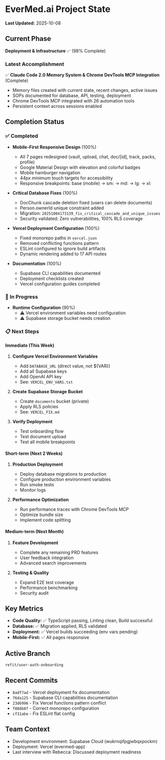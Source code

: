 # EverMed.ai Project State

**Last Updated:** 2025-10-08

## Current Phase
**Deployment & Infrastructure** ✅ (98% Complete)

### Latest Accomplishment
✅ **Claude Code 2.0 Memory System & Chrome DevTools MCP Integration** (Complete)
- Memory files created with current state, recent changes, active issues
- SOPs documented for database, API, testing, deployment
- Chrome DevTools MCP integrated with 26 automation tools
- Persistent context across sessions enabled

## Completion Status

### ✅ Completed
- **Mobile-First Responsive Design** (100%)
  - All 7 pages redesigned (vault, upload, chat, doc/[id], track, packs, profile)
  - Google Material Design with elevation and colorful badges
  - Mobile hamburger navigation
  - 44px minimum touch targets for accessibility
  - Responsive breakpoints: base (mobile) → sm: → md: → lg: → xl:

- **Critical Database Fixes** (100%)
  - DocChunk cascade deletion fixed (users can delete documents)
  - Person.ownerId unique constraint added
  - Migration: `20251004173139_fix_critical_cascade_and_unique_issues`
  - Security validated: Zero vulnerabilities, 100% RLS coverage

- **Vercel Deployment Configuration** (100%)
  - Fixed monorepo paths in `vercel.json`
  - Removed conflicting functions pattern
  - ESLint configured to ignore build artifacts
  - Dynamic rendering added to 17 API routes

- **Documentation** (100%)
  - Supabase CLI capabilities documented
  - Deployment checklists created
  - Vercel configuration guides completed

### 🚧 In Progress
- **Runtime Configuration** (90%)
  - ⚠️ Vercel environment variables need configuration
  - ⚠️ Supabase storage bucket needs creation

### 📋 Next Steps

#### Immediate (This Week)
1. **Configure Vercel Environment Variables**
   - Add `DATABASE_URL` (direct value, not ${VAR})
   - Add all Supabase keys
   - Add OpenAI API key
   - See: `VERCEL_ENV_VARS.txt`

2. **Create Supabase Storage Bucket**
   - Create `documents` bucket (private)
   - Apply RLS policies
   - See: `VERCEL_FIX.md`

3. **Verify Deployment**
   - Test onboarding flow
   - Test document upload
   - Test all mobile breakpoints

#### Short-term (Next 2 Weeks)
1. **Production Deployment**
   - Deploy database migrations to production
   - Configure production environment variables
   - Run smoke tests
   - Monitor logs

2. **Performance Optimization**
   - Run performance traces with Chrome DevTools MCP
   - Optimize bundle size
   - Implement code splitting

#### Medium-term (Next Month)
1. **Feature Development**
   - Complete any remaining PRD features
   - User feedback integration
   - Advanced search improvements

2. **Testing & Quality**
   - Expand E2E test coverage
   - Performance benchmarking
   - Security audit

## Key Metrics
- **Code Quality:** ✅ TypeScript passing, Linting clean, Build successful
- **Database:** ✅ Migration applied, RLS validated
- **Deployment:** ✅ Vercel builds succeeding (env vars pending)
- **Mobile-First:** ✅ All pages responsive

## Active Branch
`refit/user-auth-onboarding`

## Recent Commits
- `8adf7ad` - Vercel deployment fix documentation
- `76da125` - Supabase CLI capabilities documentation
- `23d6996` - Fix Vercel functions pattern conflict
- `f888b8f` - Correct monorepo configuration
- `cf31abe` - Fix ESLint flat config

## Team Context
- Development environment: Supabase Cloud (wukrnqifpgjwbqxpockm)
- Deployment: Vercel (evermed-app)
- Last interview with Rebecca: Discussed deployment readiness
